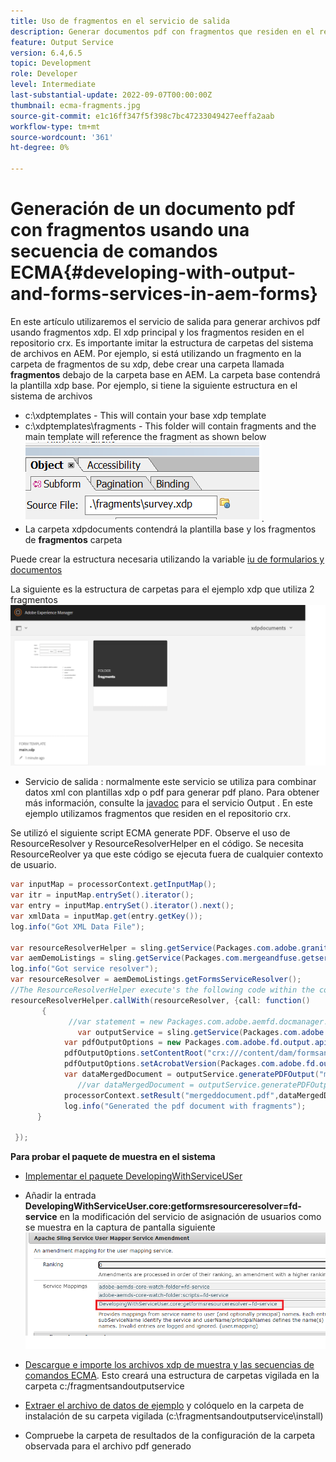 ```yaml
---
title: Uso de fragmentos en el servicio de salida
description: Generar documentos pdf con fragmentos que residen en el repositorio de crx
feature: Output Service
version: 6.4,6.5
topic: Development
role: Developer
level: Intermediate
last-substantial-update: 2022-09-07T00:00:00Z
thumbnail: ecma-fragments.jpg
source-git-commit: e1c16ff347f5f398c7bc47233049427eeffa2aab
workflow-type: tm+mt
source-wordcount: '361'
ht-degree: 0%

---
```


# Generación de un documento pdf con fragmentos usando una secuencia de comandos ECMA{#developing-with-output-and-forms-services-in-aem-forms}


En este artículo utilizaremos el servicio de salida para generar archivos pdf usando fragmentos xdp. El xdp principal y los fragmentos residen en el repositorio crx. Es importante imitar la estructura de carpetas del sistema de archivos en AEM. Por ejemplo, si está utilizando un fragmento en la carpeta de fragmentos de su xdp, debe crear una carpeta llamada **fragmentos** debajo de la carpeta base en AEM. La carpeta base contendrá la plantilla xdp base. Por ejemplo, si tiene la siguiente estructura en el sistema de archivos
* c:\xdptemplates - This will contain your base xdp template
* c:\xdptemplates\fragments - This folder will contain fragments and the main template will reference the fragment as shown below
   ![fragment-xdp](assets/survey-fragment.png).
* La carpeta xdpdocuments contendrá la plantilla base y los fragmentos de **fragmentos** carpeta

Puede crear la estructura necesaria utilizando la variable [iu de formularios y documentos](http://localhost:4502/aem/forms.html/content/dam/formsanddocuments)

La siguiente es la estructura de carpetas para el ejemplo xdp que utiliza 2 fragmentos
![forms&amp;document](assets/fragment-folder-structure-ui.png)


* Servicio de salida : normalmente este servicio se utiliza para combinar datos xml con plantillas xdp o pdf para generar pdf plano. Para obtener más información, consulte la [javadoc](https://helpx.adobe.com/experience-manager/6-5/forms/javadocs/index.html?com/adobe/fd/output/api/OutputService.html) para el servicio Output . En este ejemplo utilizamos fragmentos que residen en el repositorio crx.


Se utilizó el siguiente script ECMA generate PDF. Observe el uso de ResourceResolver y ResourceResolverHelper en el código. Se necesita ResourceReolver ya que este código se ejecuta fuera de cualquier contexto de usuario.

```java
var inputMap = processorContext.getInputMap();
var itr = inputMap.entrySet().iterator();
var entry = inputMap.entrySet().iterator().next();
var xmlData = inputMap.get(entry.getKey());
log.info("Got XML Data File");

var resourceResolverHelper = sling.getService(Packages.com.adobe.granite.resourceresolverhelper.ResourceResolverHelper);
var aemDemoListings = sling.getService(Packages.com.mergeandfuse.getserviceuserresolver.GetResolver);
log.info("Got service resolver");
var resourceResolver = aemDemoListings.getFormsServiceResolver();
//The ResourceResolverHelper execute's the following code within the context of the resourceResolver 
resourceResolverHelper.callWith(resourceResolver, {call: function()
       {
             //var statement = new Packages.com.adobe.aemfd.docmanager.Document("/content/dam/formsanddocuments/xdpdocuments/main.xdp",resourceResolver);
               var outputService = sling.getService(Packages.com.adobe.fd.output.api.OutputService);
            var pdfOutputOptions = new Packages.com.adobe.fd.output.api.PDFOutputOptions();
            pdfOutputOptions.setContentRoot("crx:///content/dam/formsanddocuments/xdpdocuments");
            pdfOutputOptions.setAcrobatVersion(Packages.com.adobe.fd.output.api.AcrobatVersion.Acrobat_11);
            var dataMergedDocument = outputService.generatePDFOutput("main.xdp",xmlData,pdfOutputOptions);
               //var dataMergedDocument = outputService.generatePDFOutput(statement,xmlData,pdfOutputOptions);
            processorContext.setResult("mergeddocument.pdf",dataMergedDocument);
            log.info("Generated the pdf document with fragments");
      }

 });
```

**Para probar el paquete de muestra en el sistema**
* [Implementar el paquete DevelopingWithServiceUSer](assets/DevelopingWithServiceUser.jar)
* Añadir la entrada **DevelopingWithServiceUser.core:getformsresourceresolver=fd-service** en la modificación del servicio de asignación de usuarios como se muestra en la captura de pantalla siguiente
   ![enmienda del asignador de usuarios](assets/user-mapper-service-amendment.png)
* [Descargue e importe los archivos xdp de muestra y las secuencias de comandos ECMA](assets/watched-folder-fragments-ecma.zip).
Esto creará una estructura de carpetas vigilada en la carpeta c:/fragmentsandoutputservice

* [Extraer el archivo de datos de ejemplo](assets/usingFragmentsSampleData.zip) y colóquelo en la carpeta de instalación de su carpeta vigilada (c:\fragmentsandoutputservice\install)

* Compruebe la carpeta de resultados de la configuración de la carpeta observada para el archivo pdf generado
